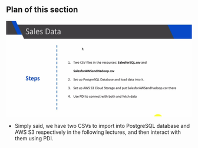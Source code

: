 ## **Plan of this section** 

![Alt plan](pic/01.jpg)

- Simply said, we have two CSVs to import into PostgreSQL database and AWS S3 respectively in the following lectures, and then interact with them using PDI.
